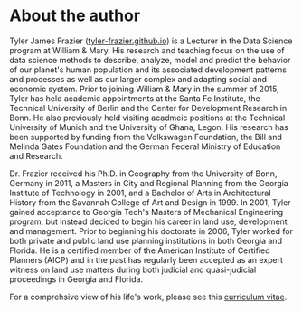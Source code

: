 # About the author

Tyler James Frazier ([tyler-frazier.github.io]()) is a Lecturer in the Data Science program at William & Mary.  His research and teaching focus on the use of data science methods to describe, analyze, model and predict the behavior of our planet's human population and its associated development patterns and processes as well as our larger complex and adapting social and economic system.  Prior to joining William & Mary in the summer of 2015, Tyler has held academic appointments at the Santa Fe Institute, the Technical University of Berlin and the Center for Development Research in Bonn. He also previously held visiting acadmeic positions at the Technical University of Munich and the University of Ghana, Legon.  His research has been supported by funding from the Volkswagen Foundation, the Bill and Melinda Gates Foundation and the German Federal Ministry of Education and Research. 

Dr. Frazier received his Ph.D. in Geography from the University of Bonn, Germany in 2011, a Masters in City and Regional Planning from the Georgia Institute of Technology in 2001, and a Bachelor of Arts in Architectural History from the Savannah College of Art and Design in 1999.  In 2001, Tyler gained acceptance to Georgia Tech's Masters of Mechanical Engineering program, but instead decided to begin his career in land use, development and management.  Prior to beginning his doctorate in 2006, Tyler worked for both private and public land use planning institutions in both Georgia and Florida.  He is a certified member of the American Institute of Certified Planners (AICP) and in the past has regularly been accepted as an expert witness on land use matters during both judicial and quasi-judicial proceedings in Georgia and Florida.

For a comprehsive view of his life's work, please see this [curriculum vitae](tyler-frazier.github.io).